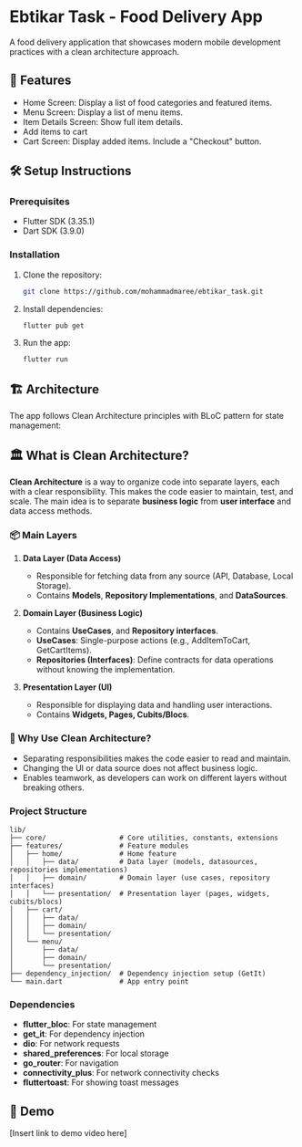 # Ebtikar Task - Food Delivery App

A food delivery application that showcases modern mobile development practices with a clean architecture approach.

## 🚀 Features

- Home Screen: Display a list of food categories and featured items.
- Menu Screen: Display a list of menu items.
- Item Details Screen: Show full item details.
- Add items to cart
- Cart Screen: Display added items. Include a "Checkout" button.

## 🛠️ Setup Instructions

### Prerequisites

- Flutter SDK (3.35.1)
- Dart SDK (3.9.0)

### Installation

1. Clone the repository:
   ```bash
   git clone https://github.com/mohammadmaree/ebtikar_task.git
   ```

2. Install dependencies:
   ```bash
   flutter pub get
   ```

3. Run the app:
   ```bash
   flutter run
   ```

## 🏗️ Architecture

The app follows Clean Architecture principles with BLoC pattern for state management:


## 🏛️ What is Clean Architecture?

**Clean Architecture** is a way to organize code into separate layers, each with a clear responsibility. This makes the code easier to maintain, test, and scale. The main idea is to separate **business logic** from **user interface** and data access methods.


### 📦 Main Layers

1. **Data Layer (Data Access)**
   - Responsible for fetching data from any source (API, Database, Local Storage).
   - Contains **Models**, **Repository Implementations**, and **DataSources**.

2. **Domain Layer (Business Logic)**
   - Contains **UseCases**, and **Repository interfaces**.
   - **UseCases**: Single-purpose actions (e.g., AddItemToCart, GetCartItems).
   - **Repositories (Interfaces)**: Define contracts for data operations without knowing the implementation.

3. **Presentation Layer (UI)**
   - Responsible for displaying data and handling user interactions.
   - Contains **Widgets, Pages, Cubits/Blocs**.


### 🔄 Why Use Clean Architecture?

- Separating responsibilities makes the code easier to read and maintain.
- Changing the UI or data source does not affect business logic.
- Enables teamwork, as developers can work on different layers without breaking others.


### Project Structure
```
lib/
├── core/                  # Core utilities, constants, extensions
├── features/              # Feature modules
│   ├── home/              # Home feature
│   │   ├── data/          # Data layer (models, datasources, repositories implementations)
│   │   ├── domain/        # Domain layer (use cases, repository interfaces)
│   │   └── presentation/  # Presentation layer (pages, widgets, cubits/blocs)
│   ├── cart/
│   │   ├── data/
│   │   ├── domain/
│   │   └── presentation/
│   └── menu/
│       ├── data/
│       ├── domain/
│       └── presentation/
├── dependency_injection/  # Dependency injection setup (GetIt)
└── main.dart              # App entry point

```
### Dependencies
- **flutter_bloc**: For state management
- **get_it**: For dependency injection
- **dio**: For network requests
- **shared_preferences**: For local storage
- **go_router**: For navigation
- **connectivity_plus**: For network connectivity checks
- **fluttertoast**: For showing toast messages


## 📱 Demo

[Insert link to demo video here]
